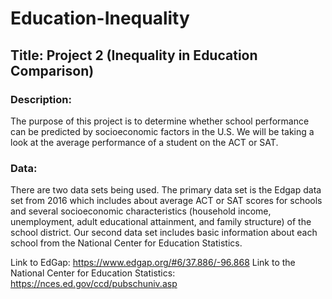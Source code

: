 # Education-Inequality

## Title: Project 2 (Inequality in Education Comparison)

### Description:
The purpose of this project is to determine whether school performance can be predicted by socioeconomic factors in the U.S. We will be taking a look at the average performance of a student on the ACT or SAT.

### Data:
There are two data sets being used. The primary data set is the Edgap data set from 2016 which includes about average ACT or SAT scores for schools and several socioeconomic characteristics (household income, unemployment, adult educational attainment, and family structure) of the school district.
Our second data set includes basic information about each school from the National Center for Education Statistics.

Link to EdGap: https://www.edgap.org/#6/37.886/-96.868
Link to the National Center for Education Statistics: https://nces.ed.gov/ccd/pubschuniv.asp
